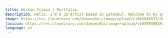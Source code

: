 ```yaml
---
title: Gürkan Yılmaz | Portfolio
description: Hello, I'm a 3D Artist based in Istanbul. Welcome to my space.
image: https://res.cloudinary.com/dakwey0os/image/upload/v1649846839/9895681d519bbba2c2953715bd6c5932_azvkkh.jpg
favicon: https://res.cloudinary.com/dakwey0os/image/upload/v1649846839/9895681d519bbba2c2953715bd6c5932_azvkkh.jpg
language: en
---
```

